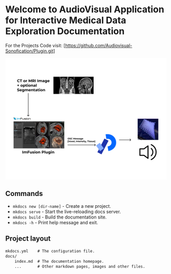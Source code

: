 # Welcome to AudioVisual Application for Interactive Medical Data Exploration Documentation

For the Projects Code visit: [https://github.com/Audiovisual-Sonofication/Plugin.git]

![Project Structure](./images/explanation.jpg)


## Commands

* `mkdocs new [dir-name]` - Create a new project.
* `mkdocs serve` - Start the live-reloading docs server.
* `mkdocs build` - Build the documentation site.
* `mkdocs -h` - Print help message and exit.

## Project layout

    mkdocs.yml    # The configuration file.
    docs/
        index.md  # The documentation homepage.
        ...       # Other markdown pages, images and other files.
